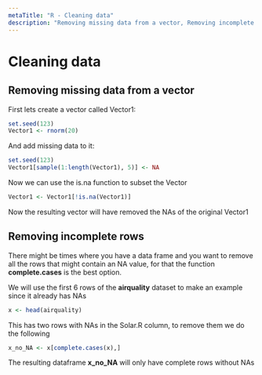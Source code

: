 ```yaml
---
metaTitle: "R - Cleaning data"
description: "Removing missing data from a vector, Removing incomplete rows"
---
```


# Cleaning data




## Removing missing data from a vector


First lets create a vector called Vector1:

```r
set.seed(123)
Vector1 <- rnorm(20)

```

And add missing data to it:

```r
set.seed(123)
Vector1[sample(1:length(Vector1), 5)] <- NA

```

Now we can use the is.na function to subset the Vector

```r
Vector1 <- Vector1[!is.na(Vector1)]

```

Now the resulting vector will have removed the NAs of the original Vector1



## Removing incomplete rows


There might be times where you have a data frame and you want to remove all the rows that might contain an NA value, for that the function **complete.cases** is the best option.

We will use the first 6 rows of the **airquality** dataset to make an example since it already has NAs

```r
x <- head(airquality)

```

This has two rows with NAs in the Solar.R column, to remove them we do the following

```r
x_no_NA <- x[complete.cases(x),]

```

The resulting dataframe **x_no_NA** will only have complete rows without NAs

